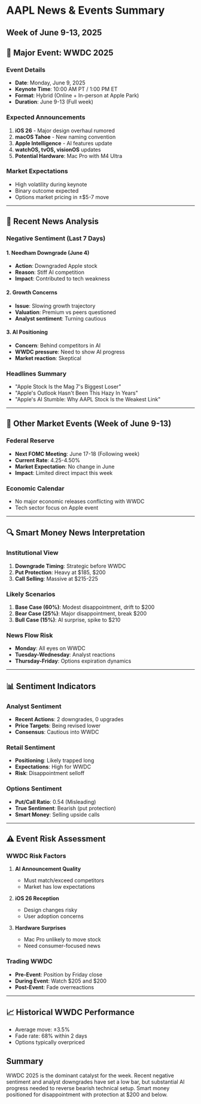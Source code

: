 # AAPL News & Events Summary
## Week of June 9-13, 2025

## 🎯 Major Event: WWDC 2025

### Event Details
- **Date**: Monday, June 9, 2025
- **Keynote Time**: 10:00 AM PT / 1:00 PM ET
- **Format**: Hybrid (Online + In-person at Apple Park)
- **Duration**: June 9-13 (Full week)

### Expected Announcements
1. **iOS 26** - Major design overhaul rumored
2. **macOS Tahoe** - New naming convention
3. **Apple Intelligence** - AI features update
4. **watchOS, tvOS, visionOS** updates
5. **Potential Hardware**: Mac Pro with M4 Ultra

### Market Expectations
- High volatility during keynote
- Binary outcome expected
- Options market pricing in ±\$5-7 move

---

## 📰 Recent News Analysis

### Negative Sentiment (Last 7 Days)

#### 1. Needham Downgrade (June 4)
- **Action**: Downgraded Apple stock
- **Reason**: Stiff AI competition
- **Impact**: Contributed to tech weakness

#### 2. Growth Concerns
- **Issue**: Slowing growth trajectory
- **Valuation**: Premium vs peers questioned
- **Analyst sentiment**: Turning cautious

#### 3. AI Positioning
- **Concern**: Behind competitors in AI
- **WWDC pressure**: Need to show AI progress
- **Market reaction**: Skeptical

### Headlines Summary
- "Apple Stock Is the Mag 7's Biggest Loser"
- "Apple's Outlook Hasn't Been This Hazy In Years"
- "Apple's AI Stumble: Why AAPL Stock Is the Weakest Link"

---

## 📅 Other Market Events (Week of June 9-13)

### Federal Reserve
- **Next FOMC Meeting**: June 17-18 (Following week)
- **Current Rate**: 4.25-4.50%
- **Market Expectation**: No change in June
- **Impact**: Limited direct impact this week

### Economic Calendar
- No major economic releases conflicting with WWDC
- Tech sector focus on Apple event

---

## 🔍 Smart Money News Interpretation

### Institutional View
1. **Downgrade Timing**: Strategic before WWDC
2. **Put Protection**: Heavy at \$185, \$200
3. **Call Selling**: Massive at \$215-225

### Likely Scenarios
1. **Base Case (60%)**: Modest disappointment, drift to \$200
2. **Bear Case (25%)**: Major disappointment, break \$200
3. **Bull Case (15%)**: AI surprise, spike to \$210

### News Flow Risk
- **Monday**: All eyes on WWDC
- **Tuesday-Wednesday**: Analyst reactions
- **Thursday-Friday**: Options expiration dynamics

---

## 📊 Sentiment Indicators

### Analyst Sentiment
- **Recent Actions**: 2 downgrades, 0 upgrades
- **Price Targets**: Being revised lower
- **Consensus**: Cautious into WWDC

### Retail Sentiment
- **Positioning**: Likely trapped long
- **Expectations**: High for WWDC
- **Risk**: Disappointment selloff

### Options Sentiment
- **Put/Call Ratio**: 0.54 (Misleading)
- **True Sentiment**: Bearish (put protection)
- **Smart Money**: Selling upside calls

---

## ⚠️ Event Risk Assessment

### WWDC Risk Factors
1. **AI Announcement Quality**
   - Must match/exceed competitors
   - Market has low expectations

2. **iOS 26 Reception**
   - Design changes risky
   - User adoption concerns

3. **Hardware Surprises**
   - Mac Pro unlikely to move stock
   - Need consumer-focused news

### Trading WWDC
- **Pre-Event**: Position by Friday close
- **During Event**: Watch \$205 and \$200
- **Post-Event**: Fade overreactions

---

## 📈 Historical WWDC Performance
- Average move: ±3.5%
- Fade rate: 68% within 2 days
- Options typically overpriced

## Summary
WWDC 2025 is the dominant catalyst for the week. Recent negative sentiment and analyst downgrades have set a low bar, but substantial AI progress needed to reverse bearish technical setup. Smart money positioned for disappointment with protection at \$200 and below.